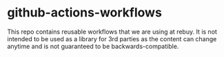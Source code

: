 # github-actions-workflows

This repo contains reusable workflows that we are using at rebuy. It is
not intended to be used as a library for 3rd parties as the content
can change anytime and is not guaranteed to be backwards-compatible.


